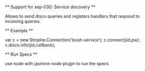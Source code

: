 ** Support for xep-030: Service discovery **

Allows to send disco queries and registers handlers that respond to incoming queries.

** Example **

var c = new Strophe.Connection('bosh-service');
c.connect(jid,pw);
c.disco.info(jid,callback);

** Run Specs **

use node with jasmine-node plugin to run the specs

